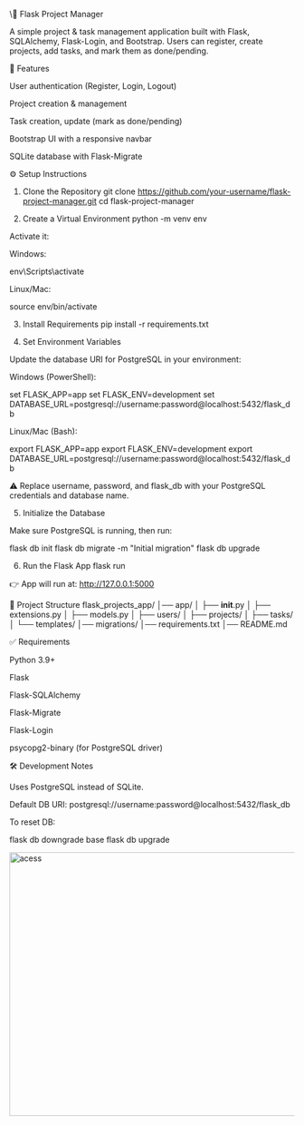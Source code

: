 \📌 Flask Project Manager

A simple project & task management application built with Flask, SQLAlchemy, Flask-Login, and Bootstrap.
Users can register, create projects, add tasks, and mark them as done/pending.

🚀 Features

User authentication (Register, Login, Logout)

Project creation & management

Task creation, update (mark as done/pending)

Bootstrap UI with a responsive navbar

SQLite database with Flask-Migrate

⚙️ Setup Instructions
1. Clone the Repository
git clone https://github.com/your-username/flask-project-manager.git
cd flask-project-manager

2. Create a Virtual Environment
python -m venv env


Activate it:

Windows:

env\Scripts\activate


Linux/Mac:

source env/bin/activate

3. Install Requirements
pip install -r requirements.txt

4. Set Environment Variables

Update the database URI for PostgreSQL in your environment:

Windows (PowerShell):

set FLASK_APP=app
set FLASK_ENV=development
set DATABASE_URL=postgresql://username:password@localhost:5432/flask_db


Linux/Mac (Bash):

export FLASK_APP=app
export FLASK_ENV=development
export DATABASE_URL=postgresql://username:password@localhost:5432/flask_db


⚠️ Replace username, password, and flask_db with your PostgreSQL credentials and database name.

5. Initialize the Database

Make sure PostgreSQL is running, then run:

flask db init
flask db migrate -m "Initial migration"
flask db upgrade

6. Run the Flask App
flask run


👉 App will run at: http://127.0.0.1:5000

📂 Project Structure
flask_projects_app/
│── app/
│   ├── __init__.py
│   ├── extensions.py
│   ├── models.py
│   ├── users/
│   ├── projects/
│   ├── tasks/
│   └── templates/
│── migrations/
│── requirements.txt
│── README.md

✅ Requirements

Python 3.9+

Flask

Flask-SQLAlchemy

Flask-Migrate

Flask-Login

psycopg2-binary (for PostgreSQL driver)

🛠️ Development Notes

Uses PostgreSQL instead of SQLite.

Default DB URI: postgresql://username:password@localhost:5432/flask_db

To reset DB:

flask db downgrade base
flask db upgrade

<img width="945" height="465" alt="acess" src="https://github.com/user-attachments/assets/88e99750-618a-48bc-8f63-4ce7980dbc44" />
